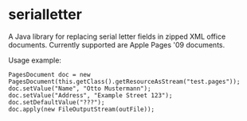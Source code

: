 # serialletter

A Java library for replacing serial letter fields in zipped XML office documents. Currently supported are Apple Pages '09 documents.

Usage example:

	PagesDocument doc = new PagesDocument(this.getClass().getResourceAsStream("test.pages"));
	doc.setValue("Name", "Otto Mustermann");
	doc.setValue("Address", "Example Street 123");
	doc.setDefaultValue("???");
	doc.apply(new FileOutputStream(outFile));
